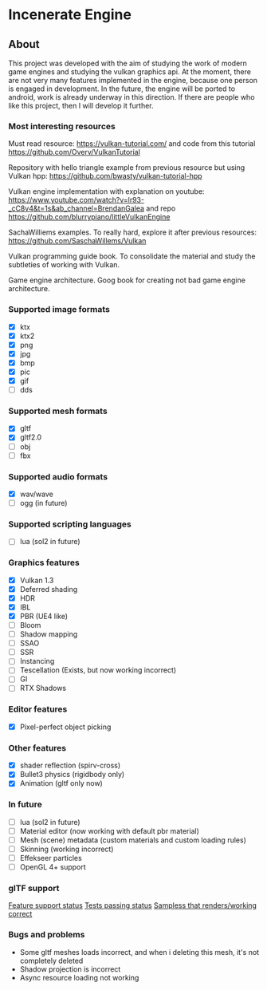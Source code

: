 # Incenerate Engine

## About

This project was developed with the aim of studying the work of modern game engines and studying the vulkan graphics api.  At the moment, there are not very many features implemented in the engine, because one person is engaged in development. In the future, the engine will be ported to android, work is already underway in this direction.  If there are people who like this project, then I will develop it further.
 
### Most interesting resources

Must read resource: https://vulkan-tutorial.com/ and code from this tutorial https://github.com/Overv/VulkanTutorial

Repository with hello triangle example from previous resource but using Vulkan hpp: https://github.com/bwasty/vulkan-tutorial-hpp

Vulkan engine implementation with explanation on youtube: https://www.youtube.com/watch?v=lr93-_cC8v4&t=1s&ab_channel=BrendanGalea  and repo https://github.com/blurrypiano/littleVulkanEngine

SachaWilliems examples. To really hard, explore it after previous resources: https://github.com/SaschaWillems/Vulkan

Vulkan programming guide book. To consolidate the material and study the subtleties of working with Vulkan.

Game engine architecture. Goog book for creating not bad game engine architecture.

### Supported image formats
- [x] ktx
- [x] ktx2
- [x] png
- [x] jpg
- [x] bmp
- [x] pic
- [x] gif
- [ ] dds

### Supported mesh formats
- [x] gltf
- [x] gltf2.0
- [ ] obj
- [ ] fbx

### Supported audio formats
- [x] wav/wave
- [ ] ogg (in future)

### Supported scripting languages
- [ ] lua (sol2 in future)

### Graphics features
- [x] Vulkan 1.3
- [x] Deferred shading
- [x] HDR
- [x] IBL
- [x] PBR (UE4 like)
- [ ] Bloom
- [ ] Shadow mapping
- [ ] SSAO
- [ ] SSR
- [ ] Instancing
- [ ] Tescellation (Exists, but now working incorrect)
- [ ] GI
- [ ] RTX Shadows

### Editor features
- [x] Pixel-perfect object picking

### Other features
- [x] shader reflection (spirv-cross)
- [x] Bullet3 physics (rigidbody only)
- [x] Animation (gltf only now)

### In future
- [ ] lua (sol2 in future)
- [ ] Material editor (now working with default pbr material)
- [ ] Mesh (scene) metadata (custom materials and custom loading rules)
- [ ] Skinning (working incorrect)
- [ ] Effekseer particles
- [ ] OpenGL 4+ support

### glTF support
[Feature support status](doc/gltf/glTFFeaturesSupportStatus.md)
[Tests passing status](doc/gltf/glTFSamplesSupportStatus.md)
[Sampless that renders/working correct](doc/gltf/glTFTestPassingStatus.md)

### Bugs and problems
- Some gltf meshes loads incorrect, and when i deleting this mesh, it's not completely deleted
- Shadow projection is incorrect
- Async resource loading not working
